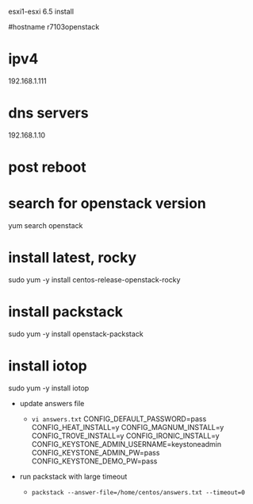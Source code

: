 esxi1-esxi 6.5 install

#hostname
r7103openstack

# ipv4
192.168.1.111

# dns servers
192.168.1.10

# post reboot

# search for openstack version
yum search openstack

# install latest, rocky
sudo yum -y install centos-release-openstack-rocky

# install packstack
sudo yum -y install openstack-packstack

# install iotop
sudo yum -y install iotop

* update answers file 
    * `vi answers.txt`
CONFIG_DEFAULT_PASSWORD=pass
CONFIG_HEAT_INSTALL=y
CONFIG_MAGNUM_INSTALL=y
CONFIG_TROVE_INSTALL=y
CONFIG_IRONIC_INSTALL=y
CONFIG_KEYSTONE_ADMIN_USERNAME=keystoneadmin
CONFIG_KEYSTONE_ADMIN_PW=pass
CONFIG_KEYSTONE_DEMO_PW=pass

* run packstack with large timeout
    * `packstack --answer-file=/home/centos/answers.txt --timeout=0`